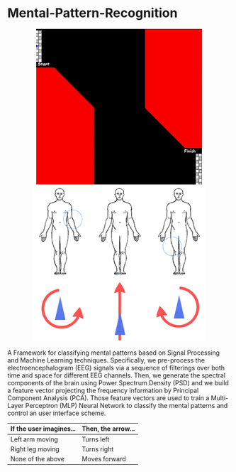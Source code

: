 # Mental-Pattern-Recognition

<p align="center">
<img height="350" src="Files/Application%20Example.gif" alt="color picker" />
<img src="Files/mental_control_scheme.png" height=350>
</p>

A Framework for classifying mental patterns based on Signal Processing and Machine Learning techniques.
Specifically, we pre-process the electroencephalogram (EEG) signals via a sequence of filterings over both time and space for different EEG channels. Then, we generate the spectral components of the brain using Power Spectrum Density (PSD) and we build a feature vector projecting the frequency information by Principal Component Analysis (PCA). Those feature vectors are used to train a Multi-Layer Perceptron (MLP) Neural Network to classify the mental patterns and control an user interface scheme.

<div align="center">

| If the user imagines... | Then, the arrow... |
|-------------------------|--------------------|
| Left arm moving         | Turns left         |
| Right leg moving        | Turns right        |
| None of the above       | Moves forward      |

</div>

